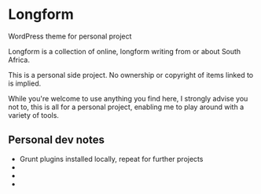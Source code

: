 # Longform
WordPress theme for personal project

Longform is a collection of online, longform writing from or about South Africa.

This is a personal side project. No ownership or copyright of items linked to is implied.

While you're welcome to use anything you find here, I strongly advise you not to, this is all for a personal project, enabling me to play around with a variety of tools.

## Personal dev notes

<ul>
	<li>Grunt plugins installed locally, repeat for further projects</li>
	<li></li>
	<li></li>
	<li></li>			
</ul>
